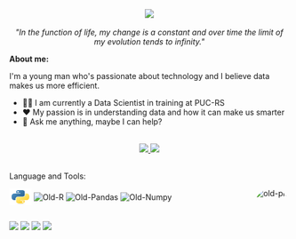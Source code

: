 
<div align="center">
  <a href="https://github.com/oldrios">
  <img height="250em" src="https://i.ibb.co/SVb3zjd/HELLO-en-us.png" border="0"/></a>



<p><i>"In the function of life, my change is a constant and over time the limit of my evolution tends to infinity."</i></p>
</div>

<b>About me:</b> 

I'm a young man who's passionate about technology and I believe data makes us more efficient.

- 👨‍🎓 I am currently a Data Scientist in training at PUC-RS
- ❤️ My passion is in understanding data and how it can make us smarter
- 💬 Ask me anything, maybe I can help?


<br>
<div align="center">
  <a href="https://github.com/oldrios">
  <img height="150em" src="https://github-readme-stats.vercel.app/api?username=oldrios&show_icons=true&theme=github_dark&include_all_commits=true&count_private=true"/>
  <img height="150em" src="https://github-readme-stats.vercel.app/api/top-langs/?username=oldrios&layout=compact&langs_count=7&theme=github_dark"/>
  </a>
</div>


<br>
<div style="display: inline_block">

Language and Tools:


  <img align="center" alt="Old-Python" height="30" width="40" src="https://raw.githubusercontent.com/devicons/devicon/master/icons/python/python-original.svg">
  <img align="center" alt="Old-R" height="30" width="40" src="https://cdn.jsdelivr.net/gh/devicons/devicon/icons/r/r-original.svg">
  <img align="center" alt="Old-Pandas" height="30" width="40" src="https://cdn.jsdelivr.net/gh/devicons/devicon/icons/pandas/pandas-original-wordmark.svg">
  <img align="center" alt="Old-Numpy" height="30" width="40" src="https://cdn.jsdelivr.net/gh/devicons/devicon/icons/numpy/numpy-original-wordmark.svg">
  <img align="right" alt="old-pic" height="150" style="border-radius:100px;" src="https://i.ibb.co/jhs7dYW/ezgif-4-2a7d318883.gif">
</div>

##

<div> 
  <a href="https://www.linkedin.com/in/oldaque-rios" target="_blank"><img src="https://img.shields.io/badge/-LinkedIn-%230077B5?style=for-the-badge&logo=linkedin&logoColor=white" target="_blank"></a> 
  <a href="https://instagram.com/oldrios" target="_blank"><img src="https://img.shields.io/badge/-Instagram-%23E4405F?style=for-the-badge&logo=instagram&logoColor=white" target="_blank"></a>
  <a href = "mailto:oldackster@gmail.com"><img src="https://img.shields.io/badge/-Gmail-%23333?style=for-the-badge&logo=gmail&logoColor=white" target="_blank"></a>
  <a href = "mailto:oldaque_neto@hotmail.com"><img src="https://img.shields.io/badge/-Outlook-blue?style=for-the-badge&logo=microsoft&logoColor=white" target="_blank"></a>

<!--
**oldrios/oldrios** is a ✨ _special_ ✨ repository because its `README.md` (this file) appears on your GitHub profile.

Here are some ideas to get you started:

- 🔭 I’m currently working on ...
- 🌱 I’m currently learning ...
- 👯 I’m looking to collaborate on ...
- 🤔 I’m looking for help with ...
- 💬 Ask me about ...
- 📫 How to reach me: ...
- 😄 Pronouns: ...
- ⚡ Fun fact: ...
-->
